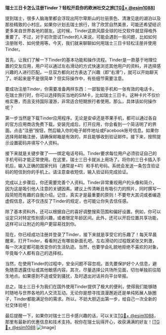 **瑞士三日卡怎么注册Tinder？轻松开启你的欧洲社交之旅[[TG💪+ @esim1088](https://t.me/s/esim1088)]**

提到瑞士，很多人脑海里都会浮现出阿尔卑斯山的壮丽景色、清澈见底的湖泊以及那些精致的小村庄。如果你计划去瑞士旅行，除了欣赏自然美景，可能还希望结识更多来自世界各地的朋友。这时候，Tinder这款风靡全球的社交软件就显得格外重要了。不过，对于初次尝试Tinder的人来说，可能会遇到一些问题，比如如何注册账号、如何使用等。今天，我们就来聊聊如何用瑞士三日卡轻松注册并使用Tinder。

首先，让我们了解一下Tinder的基本功能和操作流程。Tinder是一款基于地理位置的交友应用，用户可以通过左右滑动的方式快速浏览其他用户的资料，并选择感兴趣的人进行匹配。一旦双方都向对方表达了兴趣（即“右滑”），就可以开始聊天了。听起来是不是很简单？但实际操作中，有些细节需要注意。

要成功注册Tinder，你需要准备两样东西：一部智能手机和一张有效的电话卡。在瑞士旅行时，你可以选择购买当地的SIM卡，比如瑞士三日卡。这种卡片不仅价格实惠，而且支持国际漫游，非常适合短期旅行者使用。那么，具体该如何操作呢？

第一步当然是下载Tinder应用程序。无论是安卓还是苹果手机，都可以通过各自的官方应用商店免费下载。安装完成后，打开应用，你会看到一个简洁明了的界面。点击“注册”按钮，然后输入你的电子邮件地址或Facebook账号信息。如果你选择用邮箱注册，请确保邮箱是有效的，并且能够收到验证邮件。接下来，按照提示设置密码并填写个人资料。

接下来就是关键步骤了——绑定电话号码。Tinder要求每位用户必须验证自己的手机号码才能正常使用。在这里，瑞士三日卡就派上用场了。将你的三日卡插入手机后，输入正确的国家代码（通常是+41）和手机号码。系统会发送一条包含验证码的短信到你的手机上。请注意查收短信，输入验证码完成验证。

完成以上步骤后，你还需要完善个人资料。Tinder非常重视用户的头像和简介，因为这是吸引他人注意的关键因素。建议上传清晰且有吸引力的照片，同时撰写一段简短而有趣的自我介绍。记住，真实才是最重要的原则！不要夸大其词或者编造虚假信息，这不仅违反了Tinder的规定，也可能让你失去信任感。

除了基本资料外，还可以根据自己的喜好调整搜索范围和偏好设置。例如，你可以设定只对特定性别感兴趣，或者限定年龄区间。此外，还可以开启位置共享功能，这样可以让附近的用户更容易找到你。

现在，你已经成功注册并登录了Tinder，接下来就是享受它的乐趣了！每天早晨醒来，打开Tinder，看看附近有哪些新面孔吧。左右滑动的过程既紧张又刺激，每一次决定都可能改变你的生活轨迹。当然，也要学会礼貌地拒绝不喜欢的对象，毕竟每个人都有自己的选择权。

当然，在使用Tinder的过程中，安全问题不容忽视。首先要保护好个人信息，避免随意透露住址或其他敏感内容。其次，尽量选择公共场所见面，切勿单独前往陌生地点。如果感到不适或受到骚扰，及时退出对话并向平台举报。

总之，瑞士三日卡为我们在国外使用Tinder提供了极大的便利，使得我们能够随时随地与世界各地的人交流互动。无论你是想寻找浪漫邂逅还是单纯拓展人脉圈子，Tinder都能满足你的需求。所以，不妨大胆迈出第一步，给自己一次全新的社交体验吧！

最后提醒一下，如果你对瑞士三日卡感兴趣的话，可以关注[TG💪+ @esim1088](https://t.me/s/esim1088)，那里有最新的优惠信息和技术支持。祝你在瑞士玩得开心，收获满满的好友！[[TG💪+ @esim1088](https://t.me/s/esim1088) ![Image](https://i.postimg.cc/4NQfJmqS/Snipaste-2025-05-13-00-14-12.png)]